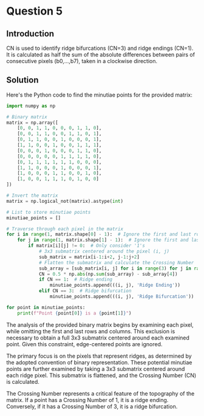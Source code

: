 # Question 5

## Introduction

CN is used to identify ridge bifurcations (CN=3) and ridge endings (CN=1). It is calculated as half the sum of the absolute differences between pairs of consecutive pixels (b0,...,b7), taken in a clockwise direction.



## Solution
Here's the Python code to find the minutiae points for the provided matrix:

```python
import numpy as np

# Binary matrix
matrix = np.array([
    [0, 0, 1, 1, 0, 0, 0, 1, 1, 0],
    [0, 0, 1, 1, 0, 0, 1, 1, 0, 1],
    [0, 1, 1, 0, 0, 1, 0, 0, 0, 1],
    [1, 1, 0, 0, 1, 0, 0, 1, 1, 1],
    [0, 0, 0, 1, 0, 0, 0, 1, 1, 0],
    [0, 0, 0, 0, 0, 1, 1, 1, 1, 0],
    [0, 1, 1, 1, 1, 1, 1, 0, 0, 0],
    [1, 1, 0, 0, 0, 1, 0, 0, 0, 1],
    [1, 0, 0, 0, 1, 1, 0, 0, 1, 0],
    [1, 0, 0, 1, 1, 1, 0, 1, 0, 0]
])

# Invert the matrix
matrix = np.logical_not(matrix).astype(int)

# List to store minutiae points
minutiae_points = []

# Traverse through each pixel in the matrix
for i in range(1, matrix.shape[0] - 1):  # Ignore the first and last row
    for j in range(1, matrix.shape[1] - 1):  # Ignore the first and last column
        if matrix[i][j] != 0:  # Only consider '1's
            # 3x3 submatrix centered around the pixel (i, j)
            sub_matrix = matrix[i-1:i+2, j-1:j+2]
            # Flatten the submatrix and calculate the Crossing Number
            sub_array = [sub_matrix[i, j] for i in range(3) for j in range(3)]
            CN = 0.5 * np.abs(np.sum(sub_array) - sub_array[4])
            if CN == 1:  # Ridge ending
                minutiae_points.append(((i, j), 'Ridge Ending'))
            elif CN == 3:  # Ridge bifurcation
                minutiae_points.append(((i, j), 'Ridge Bifurcation'))

for point in minutiae_points:
    print(f"Point {point[0]} is a {point[1]}")
```

The analysis of the provided binary matrix begins by examining each pixel, while omitting the first and last rows and columns. This exclusion is necessary to obtain a full 3x3 submatrix centered around each examined point. Given this constraint, edge-centered points are ignored.

The primary focus is on the pixels that represent ridges, as determined by the adopted convention of binary representation. These potential minutiae points are further examined by taking a 3x3 submatrix centered around each ridge pixel. This submatrix is flattened, and the Crossing Number (CN) is calculated.

The Crossing Number represents a critical feature of the topography of the matrix. If a point has a Crossing Number of 1, it is a ridge ending. Conversely, if it has a Crossing Number of 3, it is a ridge bifurcation.